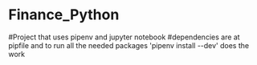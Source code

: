 # Finance_Python
#Project that uses pipenv and jupyter notebook
#dependencies are at pipfile and to run all the needed packages 'pipenv install --dev' does the work 
